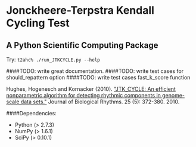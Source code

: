 Jonckheere-Terpstra Kendall Cycling Test
========================================
A Python Scientific Computing Package
-------------------------------------

Try: `t2ahc% ./run_JTKCYCLE.py --help`

####TODO: write great documentation.
####TODO: write test cases for should_repattern option
####TODO: write test cases fast_k_score function

Hughes, Hogenesch and Kornacker (2010). ["JTK_CYCLE: An efficient nonparametric algorithm for detecting rhythmic components in genome-scale data sets."](http://www.ncbi.nlm.nih.gov/pubmed/20876817) Journal of Biological Rhythms. 25 (5): 372-380. 2010.

####Dependencies:
* Python (> 2.7.3)
* NumPy (> 1.6.1)
* SciPy (> 0.10.1)